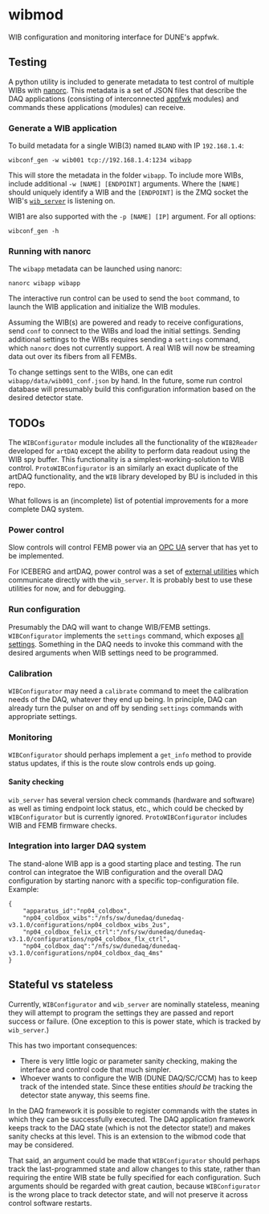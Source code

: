 # wibmod

WIB configuration and monitoring interface for DUNE's appfwk.

## Testing

A python utility is included to generate metadata to test control of multiple 
WIBs with [nanorc](https://dune-daq-sw.readthedocs.io/en/latest/packages/nanorc). This metadata is a set
of JSON files that describe the DAQ applications (consisting of interconnected
[appfwk](https://dune-daq-sw.readthedocs.io/en/latest/packages/appfwk) modules) and commands these 
applications (modules) can receive.

### Generate a WIB application

To build metadata for a single WIB(3) named `BLAND` with IP `192.168.1.4`:
```
wibconf_gen -w wib001 tcp://192.168.1.4:1234 wibapp
```
This will store the metadata in the folder `wibapp`. To include more WIBs,
include additional `-w [NAME] [ENDPOINT]` arguments. Where the `[NAME]` should
uniquely identify a WIB and the `[ENDPOINT]` is the ZMQ socket the WIB's 
[`wib_server`](https://github.com/DUNE-DAQ/dune-wib-firmware/tree/master/sw) is 
listening on. 

WIB1 are also supported with the `-p [NAME] [IP]` argument.
For all options: 
```
wibconf_gen -h
```

### Running with nanorc

The `wibapp` metadata can be launched using nanorc:
```
nanorc wibapp wibapp
```
The interactive run control can be used to send the `boot` command, to launch
the WIB application and initialize the WIB modules. 

Assuming the WIB(s) are powered and ready to receive configurations, send `conf`
to connect to the WIBs and load the initial settings. Sending additional 
settings to the WIBs requires sending a `settings` command, which `nanorc` does 
not currently support. A real WIB will now be streaming data out over its fibers
from all FEMBs.

To change settings sent to the WIBs, one can edit `wibapp/data/wib001_conf.json` 
by hand. In the future, some run control database will presumably build this
configuration information based on the desired detector state.

## TODOs

The `WIBConfigurator` module includes all the functionality of the `WIB2Reader`
developed for `artDAQ` except the ability to perform data readout using the WIB
spy buffer. This functionality is a simplest-working-solution to WIB control.
`ProtoWIBConfigurator` is an similarly an exact duplicate of the artDAQ 
functionality, and the `WIB` library developed by BU is included in this repo.

What follows is an (incomplete) list of potential improvements for a more
complete DAQ system.

### Power control

Slow controls will control FEMB power via an [OPC UA](https://documentation.unified-automation.com/uasdkcpp/1.7.4/html/index.html) 
server that has yet to be implemented. 

For ICEBERG and artDAQ, power control was a set of 
[external utilities](https://github.com/DUNE-DAQ/dune-wib-firmware/tree/master/sw)
which communicate directly with the `wib_server`. It is probably best to use
these utilities for now, and for debugging.

### Run configuration

Presumably the DAQ will want to change WIB/FEMB settings. `WIBConfigurator` 
implements the `settings` command, which exposes 
[all settings](schema/wibmod/wibconfigurator.jsonnet). 
Something in the DAQ needs to invoke this command with the desired arguments
when WIB settings need to be programmed.

### Calibration

`WIBConfigurator` may need a `calibrate` command to meet the calibration needs 
of the DAQ, whatever they end up being. In principle, DAQ can already turn the 
pulser on and off by sending `settings` commands with appropriate settings.

### Monitoring

`WIBConfigurator` should perhaps implement a `get_info` method to provide status
updates, if this is the route slow controls ends up going.

#### Sanity checking

`wib_server` has several version check commands (hardware and software) as well
as timing endpoint lock status, etc., which could be checked by `WIBConfigurator`
but is currently ignored. `ProtoWIBConfigurator` includes WIB and FEMB firmware
checks.

### Integration into larger DAQ system

The stand-alone WIB app is a good starting place and testing. The
run control can integratoe the WIB configuration and the overall DAQ configuration by starting nanorc with a specific top-configuration file. Example:
```
{
    "apparatus_id":"np04_coldbox",
    "np04_coldbox_wibs":"/nfs/sw/dunedaq/dunedaq-v3.1.0/configurations/np04_coldbox_wibs_2us",
    "np04_coldbox_felix_ctrl":"/nfs/sw/dunedaq/dunedaq-v3.1.0/configurations/np04_coldbox_flx_ctrl",
    "np04_coldbox_daq":"/nfs/sw/dunedaq/dunedaq-v3.1.0/configurations/np04_coldbox_daq_4ms"
}
```

## Stateful vs stateless

Currently, `WIBConfigurator` and `wib_server` are nominally stateless, meaning
they will attempt to program the settings they are passed and report success or
failure. (One exception to this is power state, which is tracked by `wib_server`.)

This has two important consequences:
* There is very little logic or parameter sanity checking, making the interface 
  and control code that much simpler.
* Whoever wants to configure the WIB (DUNE DAQ/SC/CCM) has to keep track of the
  intended state. Since these entities _should be_ tracking the detector state
  anyway, this seems fine.

In the DAQ framework it is possible to register commands with the states in which they can be successfully executed.
The DAQ application framework keeps track to the DAQ state (which is not the detector state!) and makes sanity checks at this level.
This is an extension to the wibmod code that may be considered.

That said, an argument could be made that `WIBConfigurator` should perhaps track
the last-programmed state and allow changes to this state, rather than requiring 
the entire WIB state be fully specified for each configuration. Such arguments
should be regarded with great caution, because `WIBConfigurator` is the wrong
place to track detector state, and will not preserve it across control software
restarts.
